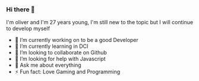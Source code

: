 ### Hi there 👋

I'm oliver and I'm 27 years young, I'm still new to the topic but I will continue to develop myself



- 🔭 I’m currently working on to be a good Developer
- 🌱 I’m currently learning in DCI
- 👯 I’m looking to collaborate on Github
- 🤔 I’m looking for help with Javascript
- 💬 Ask me about everything
- ⚡ Fun fact: Love Gaming and Programming


